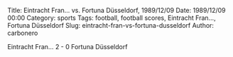 Title: Eintracht Fran… vs. Fortuna Düsseldorf, 1989/12/09
Date: 1989/12/09 00:00
Category: sports
Tags: football, football scores, Eintracht Fran…, Fortuna Düsseldorf
Slug: eintracht-fran-vs-fortuna-dusseldorf
Author: carbonero


Eintracht Fran… 2 - 0 Fortuna Düsseldorf
